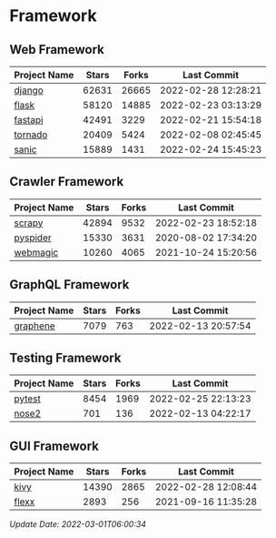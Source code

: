 # Framework

## Web Framework
| Project Name | Stars | Forks | Last Commit |
| ------------ | ----- | ----- | ----------- |
| [django](https://github.com/django/django) | 62631 | 26665 | 2022-02-28 12:28:21 |
| [flask](https://github.com/pallets/flask) | 58120 | 14885 | 2022-02-23 03:13:29 |
| [fastapi](https://github.com/tiangolo/fastapi) | 42491 | 3229 | 2022-02-21 15:54:18 |
| [tornado](https://github.com/tornadoweb/tornado) | 20409 | 5424 | 2022-02-08 02:45:45 |
| [sanic](https://github.com/sanic-org/sanic) | 15889 | 1431 | 2022-02-24 15:45:23 |

## Crawler Framework
| Project Name | Stars | Forks | Last Commit |
| ------------ | ----- | ----- | ----------- |
| [scrapy](https://github.com/scrapy/scrapy) | 42894 | 9532 | 2022-02-23 18:52:18 |
| [pyspider](https://github.com/binux/pyspider) | 15330 | 3631 | 2020-08-02 17:34:20 |
| [webmagic](https://github.com/code4craft/webmagic) | 10260 | 4065 | 2021-10-24 15:20:56 |

## GraphQL Framework
| Project Name | Stars | Forks | Last Commit |
| ------------ | ----- | ----- | ----------- |
| [graphene](https://github.com/graphql-python/graphene) | 7079 | 763 | 2022-02-13 20:57:54 |

## Testing Framework
| Project Name | Stars | Forks | Last Commit |
| ------------ | ----- | ----- | ----------- |
| [pytest](https://github.com/pytest-dev/pytest) | 8454 | 1969 | 2022-02-25 22:13:23 |
| [nose2](https://github.com/nose-devs/nose2) | 701 | 136 | 2022-02-13 04:22:17 |

## GUI Framework
| Project Name | Stars | Forks | Last Commit |
| ------------ | ----- | ----- | ----------- |
| [kivy](https://github.com/kivy/kivy) | 14390 | 2865 | 2022-02-28 12:08:44 |
| [flexx](https://github.com/flexxui/flexx) | 2893 | 256 | 2021-09-16 11:35:28 |

*Update Date: 2022-03-01T06:00:34*